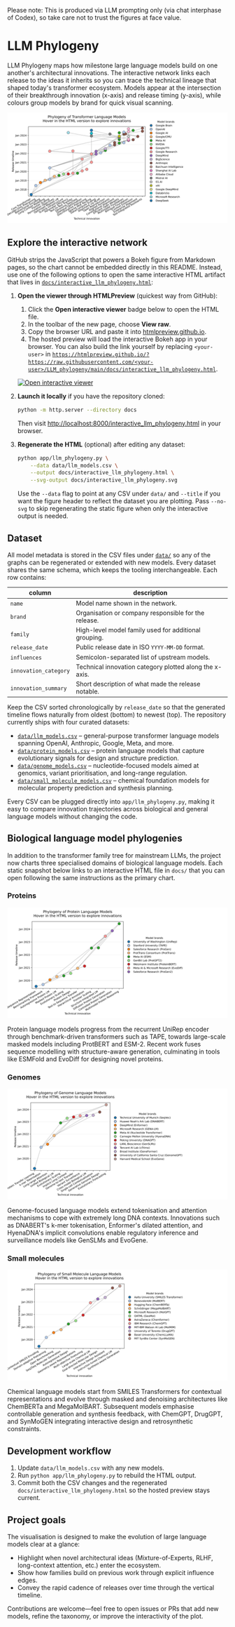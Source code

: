 Please note: This is produced via LLM prompting only (via chat interphase of Codex), so take care not to trust the figures at face value. 

# LLM Phylogeny

LLM Phylogeny maps how milestone large language models build on one another's
architectural innovations. The interactive network links each release to the
ideas it inherits so you can trace the technical lineage that shaped today's
transformer ecosystem. Models appear at the intersection of their
breakthrough innovation (x-axis) and release timing (y-axis), while colours
group models by brand for quick visual scanning.

![Static snapshot of the LLM phylogeny network](docs/interactive_llm_phylogeny.svg)

## Explore the interactive network

GitHub strips the JavaScript that powers a Bokeh figure from Markdown pages, so
the chart cannot be embedded directly in this README. Instead, use one of the
following options to open the same interactive HTML artifact that lives in
[`docs/interactive_llm_phylogeny.html`](docs/interactive_llm_phylogeny.html):

1. **Open the viewer through HTMLPreview** (quickest way from GitHub):
   1. Click the **Open interactive viewer** badge below to open the HTML file.
   2. In the toolbar of the new page, choose **View raw**.
   3. Copy the browser URL and paste it into [htmlpreview.github.io](https://htmlpreview.github.io/).
   4. The hosted preview will load the interactive Bokeh app in your browser.
      You can also build the link yourself by replacing `<your-user>` in
      [`https://htmlpreview.github.io/?https://raw.githubusercontent.com/<your-user>/LLM_phylogeny/main/docs/interactive_llm_phylogeny.html`](https://htmlpreview.github.io/?https://raw.githubusercontent.com/<your-user>/LLM_phylogeny/main/docs/interactive_llm_phylogeny.html).

   [![Open interactive viewer](https://img.shields.io/badge/Interactive%20network-Open%20HTML-blue)](docs/interactive_llm_phylogeny.html)

2. **Launch it locally** if you have the repository cloned:
   ```bash
   python -m http.server --directory docs
   ```
   Then visit [http://localhost:8000/interactive_llm_phylogeny.html](http://localhost:8000/interactive_llm_phylogeny.html) in your browser.

3. **Regenerate the HTML** (optional) after editing any dataset:
   ```bash
   python app/llm_phylogeny.py \
       --data data/llm_models.csv \
       --output docs/interactive_llm_phylogeny.html \
       --svg-output docs/interactive_llm_phylogeny.svg
   ```
   Use the `--data` flag to point at any CSV under `data/` and `--title` if you
   want the figure header to reflect the dataset you are plotting. Pass
   `--no-svg` to skip regenerating the static figure when only the interactive
   output is needed.

## Dataset

All model metadata is stored in the CSV files under [`data/`](data) so any of
the graphs can be regenerated or extended with new models. Every dataset shares
the same schema, which keeps the tooling interchangeable. Each row contains:

| column | description |
| --- | --- |
| `name` | Model name shown in the network. |
| `brand` | Organisation or company responsible for the release. |
| `family` | High-level model family used for additional grouping. |
| `release_date` | Public release date in ISO `YYYY-MM-DD` format. |
| `influences` | Semicolon-separated list of upstream models. |
| `innovation_category` | Technical innovation category plotted along the x-axis. |
| `innovation_summary` | Short description of what made the release notable. |

Keep the CSV sorted chronologically by `release_date` so that the generated
timeline flows naturally from oldest (bottom) to newest (top). The repository
currently ships with four curated datasets:

- [`data/llm_models.csv`](data/llm_models.csv) – general-purpose transformer
  language models spanning OpenAI, Anthropic, Google, Meta, and more.
- [`data/protein_models.csv`](data/protein_models.csv) – protein language
  models that capture evolutionary signals for design and structure prediction.
- [`data/genome_models.csv`](data/genome_models.csv) – nucleotide-focused
  models aimed at genomics, variant prioritisation, and long-range regulation.
- [`data/small_molecule_models.csv`](data/small_molecule_models.csv) – chemical
  foundation models for molecular property prediction and synthesis planning.

Every CSV can be plugged directly into `app/llm_phylogeny.py`, making it easy
to compare innovation trajectories across biological and general language
models without changing the code.

## Biological language model phylogenies

In addition to the transformer family tree for mainstream LLMs, the project now
charts three specialised domains of biological language models. Each static
snapshot below links to an interactive HTML file in `docs/` that you can open
following the same instructions as the primary chart.

### Proteins

![Static snapshot of the protein LM phylogeny](docs/protein_llm_phylogeny.svg)

Protein language models progress from the recurrent UniRep encoder through
benchmark-driven transformers such as TAPE, towards large-scale masked models
including ProtBERT and ESM-2. Recent work fuses sequence modelling with
structure-aware generation, culminating in tools like ESMFold and EvoDiff for
designing novel proteins.

### Genomes

![Static snapshot of the genome LM phylogeny](docs/genome_llm_phylogeny.svg)

Genome-focused language models extend tokenisation and attention mechanisms to
cope with extremely long DNA contexts. Innovations such as DNABERT's k-mer
tokenisation, Enformer's dilated attention, and HyenaDNA's implicit convolutions
enable regulatory inference and surveillance models like GenSLMs and EvoGene.

### Small molecules

![Static snapshot of the small-molecule LM phylogeny](docs/small_molecule_llm_phylogeny.svg)

Chemical language models start from SMILES Transformers for contextual
representations and evolve through masked and denoising architectures like
ChemBERTa and MegaMolBART. Subsequent models emphasise controllable generation
and synthesis feedback, with ChemGPT, DrugGPT, and SynMoGEN integrating
interactive design and retrosynthetic constraints.

## Development workflow

1. Update `data/llm_models.csv` with any new models.
2. Run `python app/llm_phylogeny.py` to rebuild the HTML output.
3. Commit both the CSV changes and the regenerated
   `docs/interactive_llm_phylogeny.html` so the hosted preview stays current.

## Project goals

The visualisation is designed to make the evolution of large language models
clear at a glance:

- Highlight when novel architectural ideas (Mixture-of-Experts, RLHF, long-context
  attention, etc.) enter the ecosystem.
- Show how families build on previous work through explicit influence edges.
- Convey the rapid cadence of releases over time through the vertical timeline.

Contributions are welcome—feel free to open issues or PRs that add new models,
refine the taxonomy, or improve the interactivity of the plot.
